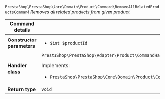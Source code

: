 `PrestaShop\PrestaShop\Core\Domain\Product\Command\RemoveAllRelatedProductsCommand`
_Removes all related products from given product_

| Command details            |    |
| -------------------------- | -- |
| **Constructor parameters** | <ul> <li>`$int $productId`</li> </ul> |
| **Handler class**          | `PrestaShop\PrestaShop\Adapter\Product\CommandHandler\RemoveAllRelatedProductsHandler`  <p> Implements: </p> <ul>  <li>`PrestaShop\PrestaShop\Core\Domain\Product\CommandHandler\RemoveAllRelatedProductsHandlerInterface`</li>  |
| **Return type** |  `void`  |
